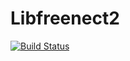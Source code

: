 # Libfreenect2

[![Build Status](https://travis-ci.org/r9y9/Libfreenect2.jl.svg?branch=master)](https://travis-ci.org/r9y9/Libfreenect2.jl)
